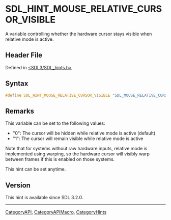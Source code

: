 # SDL_HINT_MOUSE_RELATIVE_CURSOR_VISIBLE

A variable controlling whether the hardware cursor stays visible when relative mode is active.

## Header File

Defined in [<SDL3/SDL_hints.h>](https://github.com/libsdl-org/SDL/blob/main/include/SDL3/SDL_hints.h)

## Syntax

```c
#define SDL_HINT_MOUSE_RELATIVE_CURSOR_VISIBLE "SDL_MOUSE_RELATIVE_CURSOR_VISIBLE"
```

## Remarks

This variable can be set to the following values:

- "0": The cursor will be hidden while relative mode is active (default)
- "1": The cursor will remain visible while relative mode is active

Note that for systems without raw hardware inputs, relative mode is
implemented using warping, so the hardware cursor will visibly warp between
frames if this is enabled on those systems.

This hint can be set anytime.

## Version

This hint is available since SDL 3.2.0.

----
[CategoryAPI](CategoryAPI), [CategoryAPIMacro](CategoryAPIMacro), [CategoryHints](CategoryHints)

